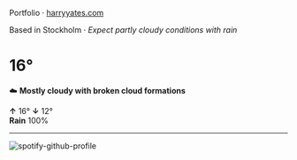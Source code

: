 Portfolio · [harryyates.com](https://harryyates.com)

<!-- WEATHER_START -->
Based in Stockholm · *Expect partly cloudy conditions with rain*

# 16°
☁️ **Mostly cloudy with broken cloud formations**

**↑** 16° **↓** 12°  
**Rain** 100%

---
<!-- WEATHER_END -->

<p align="left">
  <a>
    <img src="https://spotify-github-profile.kittinanx.com/api/view?uid=bigbello&cover_image=true&theme=natemoo-re&show_offline=true&background_color=121212&interchange=false&bar_color=53b14f&bar_color_cover=false" alt="spotify-github-profile">
  </a>
</p>